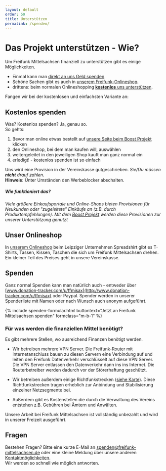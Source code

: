 ```yaml
---
layout: default
order: 59
title: Unterstützen
permalink: /spenden/
---
```


# Das Projekt unterstützen - Wie?

Um Freifunk Mittelsachsen finanziell zu unterstützen gibt es einige Möglichkeiten.

- Einmal kann man [direkt an uns Geld spenden](/spenden#spenden).
- Schöne Sachen gibt es auch in [unserem Freifunk-Onlineshop](//shop.freifunk-mittelsachsen.de).
- drittens: beim normalen Onlineshopping [**kostenlos** uns unterstützen](/spenden#kostenlos-spenden).

Fangen wir bei der kostenlosen und einfachsten Variante an:

## Kostenlos spenden

Was? Kostenlos spenden? Ja, genau so.  
So gehts:

1. Bevor man online etwas bestellt auf [unsere Seite beim Boost Projekt](https://www.boost-project.com/de/shops?charity_id=4144) klicken
2. den Onlineshop, bei dem man kaufen will, auswählen
3. weitergeleitet in den jeweiligen Shop kauft man ganz normal ein
4. erledigt! - kostenlos spenden ist so einfach

Uns wird eine Provision in der Vereinskasse gutgeschrieben. *Sie/Du müssen __nicht__ drauf zahlen*.  
**Hinweis:** Unter Umständen den Werbeblocker abschalten.

##### *Wie funktioniert das?*
*Viele größere Einkaufsportale und Online-Shops bieten
Provisionen für Neukunden oder "zugeleitete" Einkäufe an (z.B. durch Produktempfehlungen).
Mit dem [Boost Projekt](https://www.boost-project.com/de/shops?charity_id=4144) werden diese Provisionen zur unserer Unterstützung genutzt*


## Unser Onlineshop

In [unserem Onlineshop](//shop.freifunk-mittelsachsen.de) beim Leipziger Unternehmen Spreadshirt gibt es T-Shirts, Tassen, Kissen, Taschen die sich um Freifunk Mittelsachsen drehen.
Ein kleiner Teil des Preises geht in unsere Vereinskasse.

## Spenden

Ganz normal Spenden kann man natürlich auch - entweder über [www.donation-tracker.com/u/ffmisax](http://www.donation-tracker.com/u/ffmisax) oder Paypal.
Spender werden in unserer Spenderliste mit Namen oder nach Wunsch auch anonym aufgeführt.

{% include spenden-formular.html buttontext="Jetzt an Freifunk Mittelsachsen spenden" formclass="m-b-1" %}

### Für was werden die finanziellen Mittel benötigt?

Es gibt mehrere Stellen, wo ausreichend Finanzen benötigt werden.

- Wir betreiben mehrere VPN Server.
  Die Freifunk-Router mit Internetanschluss bauen zu diesen Servern eine Verbindung auf und leiten den Freifunk Datenverkehr verschlüsselt auf diese VPN Server. Die VPN Server entlassen den Datenverkehr dann ins ins Internet. Die Routerbetreiber werden dadurch vor der Störerhaftung geschützt.

- Wir betreiben außerdem einige Richtfunkstrecken ([siehe Karte](//karte.freifunk-mittelsachsen.de/meshviewer/)). Diese
  Richtfunkstrecken tragen erheblich zur Anbindung und Stabilisierung einzelner Netzsegmente bei.

- Außerdem gibt es Kostenstellen die durch die Verwaltung des Vereins entstehen z.B. Gebühren bei Ämtern und Anwälten.

Unsere Arbeit bei Freifunk Mittelsachsen ist vollständig unbezahlt und wird in unserer Freizeit ausgeführt.


## Fragen

Bestehen Fragen? Bitte eine kurze E-Mail an [spenden@freifunk-mittelsachsen.de]( mailto:spenden@freifunk-mittelsachsen.de ) oder eine kleine Meldung über unsere anderen [Kontaktmöglichkeiten](/kontakt).  
Wir werden so schnell wie möglich antworten.
